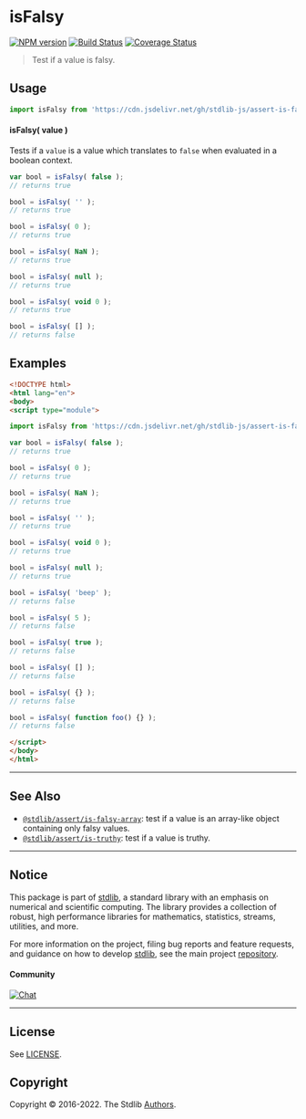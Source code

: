 <!--

@license Apache-2.0

Copyright (c) 2018 The Stdlib Authors.

Licensed under the Apache License, Version 2.0 (the "License");
you may not use this file except in compliance with the License.
You may obtain a copy of the License at

   http://www.apache.org/licenses/LICENSE-2.0

Unless required by applicable law or agreed to in writing, software
distributed under the License is distributed on an "AS IS" BASIS,
WITHOUT WARRANTIES OR CONDITIONS OF ANY KIND, either express or implied.
See the License for the specific language governing permissions and
limitations under the License.

-->

# isFalsy

[![NPM version][npm-image]][npm-url] [![Build Status][test-image]][test-url] [![Coverage Status][coverage-image]][coverage-url] <!-- [![dependencies][dependencies-image]][dependencies-url] -->

> Test if a value is falsy.



<section class="usage">

## Usage

```javascript
import isFalsy from 'https://cdn.jsdelivr.net/gh/stdlib-js/assert-is-falsy@esm/index.mjs';
```

#### isFalsy( value )

Tests if a `value` is a value which translates to `false` when evaluated in a boolean context.

```javascript
var bool = isFalsy( false );
// returns true

bool = isFalsy( '' );
// returns true

bool = isFalsy( 0 );
// returns true

bool = isFalsy( NaN );
// returns true

bool = isFalsy( null );
// returns true

bool = isFalsy( void 0 );
// returns true

bool = isFalsy( [] );
// returns false
```

</section>

<!-- /.usage -->

<section class="examples">

## Examples

<!-- eslint-disable no-empty-function, no-restricted-syntax -->

<!-- eslint no-undef: "error" -->

```html
<!DOCTYPE html>
<html lang="en">
<body>
<script type="module">

import isFalsy from 'https://cdn.jsdelivr.net/gh/stdlib-js/assert-is-falsy@esm/index.mjs';

var bool = isFalsy( false );
// returns true

bool = isFalsy( 0 );
// returns true

bool = isFalsy( NaN );
// returns true

bool = isFalsy( '' );
// returns true

bool = isFalsy( void 0 );
// returns true

bool = isFalsy( null );
// returns true

bool = isFalsy( 'beep' );
// returns false

bool = isFalsy( 5 );
// returns false

bool = isFalsy( true );
// returns false

bool = isFalsy( [] );
// returns false

bool = isFalsy( {} );
// returns false

bool = isFalsy( function foo() {} );
// returns false

</script>
</body>
</html>
```

</section>

<!-- /.examples -->

<!-- Section for related `stdlib` packages. Do not manually edit this section, as it is automatically populated. -->

<section class="related">

* * *

## See Also

-   <span class="package-name">[`@stdlib/assert/is-falsy-array`][@stdlib/assert/is-falsy-array]</span><span class="delimiter">: </span><span class="description">test if a value is an array-like object containing only falsy values.</span>
-   <span class="package-name">[`@stdlib/assert/is-truthy`][@stdlib/assert/is-truthy]</span><span class="delimiter">: </span><span class="description">test if a value is truthy.</span>

</section>

<!-- /.related -->

<!-- Section for all links. Make sure to keep an empty line after the `section` element and another before the `/section` close. -->


<section class="main-repo" >

* * *

## Notice

This package is part of [stdlib][stdlib], a standard library with an emphasis on numerical and scientific computing. The library provides a collection of robust, high performance libraries for mathematics, statistics, streams, utilities, and more.

For more information on the project, filing bug reports and feature requests, and guidance on how to develop [stdlib][stdlib], see the main project [repository][stdlib].

#### Community

[![Chat][chat-image]][chat-url]

---

## License

See [LICENSE][stdlib-license].


## Copyright

Copyright &copy; 2016-2022. The Stdlib [Authors][stdlib-authors].

</section>

<!-- /.stdlib -->

<!-- Section for all links. Make sure to keep an empty line after the `section` element and another before the `/section` close. -->

<section class="links">

[npm-image]: http://img.shields.io/npm/v/@stdlib/assert-is-falsy.svg
[npm-url]: https://npmjs.org/package/@stdlib/assert-is-falsy

[test-image]: https://github.com/stdlib-js/assert-is-falsy/actions/workflows/test.yml/badge.svg?branch=main
[test-url]: https://github.com/stdlib-js/assert-is-falsy/actions/workflows/test.yml?query=branch:main

[coverage-image]: https://img.shields.io/codecov/c/github/stdlib-js/assert-is-falsy/main.svg
[coverage-url]: https://codecov.io/github/stdlib-js/assert-is-falsy?branch=main

<!--

[dependencies-image]: https://img.shields.io/david/stdlib-js/assert-is-falsy.svg
[dependencies-url]: https://david-dm.org/stdlib-js/assert-is-falsy/main

-->

[chat-image]: https://img.shields.io/gitter/room/stdlib-js/stdlib.svg
[chat-url]: https://gitter.im/stdlib-js/stdlib/

[stdlib]: https://github.com/stdlib-js/stdlib

[stdlib-authors]: https://github.com/stdlib-js/stdlib/graphs/contributors

[umd]: https://github.com/umdjs/umd
[es-module]: https://developer.mozilla.org/en-US/docs/Web/JavaScript/Guide/Modules

[deno-url]: https://github.com/stdlib-js/assert-is-falsy/tree/deno
[umd-url]: https://github.com/stdlib-js/assert-is-falsy/tree/umd
[esm-url]: https://github.com/stdlib-js/assert-is-falsy/tree/esm

[stdlib-license]: https://raw.githubusercontent.com/stdlib-js/assert-is-falsy/main/LICENSE

<!-- <related-links> -->

[@stdlib/assert/is-falsy-array]: https://github.com/stdlib-js/assert-is-falsy-array/tree/esm

[@stdlib/assert/is-truthy]: https://github.com/stdlib-js/assert-is-truthy/tree/esm

<!-- </related-links> -->

</section>

<!-- /.links -->
